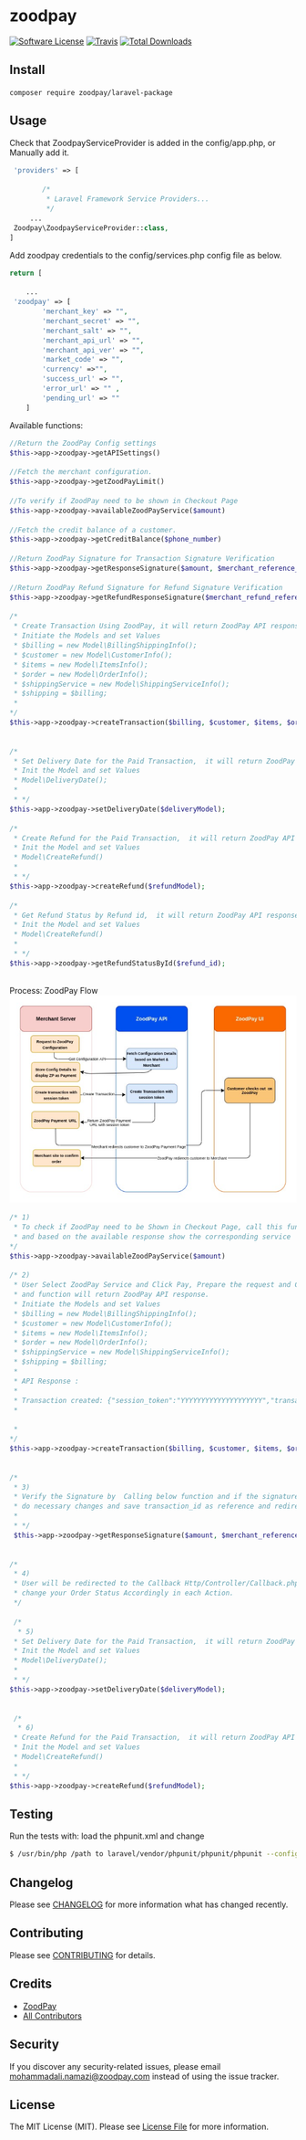 # zoodpay

[![Software License](https://img.shields.io/badge/license-MIT-brightgreen.svg?style=flat-square)](LICENSE.md)
[![Travis](https://img.shields.io/travis/zoodpay/laravel-package.svg?style=flat-square)]()
[![Total Downloads](https://img.shields.io/packagist/dt/zood/zoodpay.svg?style=flat-square)](https://packagist.org/packages/zoodpay/laravel-package)

## Install
`composer require zoodpay/laravel-package`

## Usage
Check that ZoodpayServiceProvider is added in the config/app.php, or Manually add it.
```php
 'providers' => [

        /*
         * Laravel Framework Service Providers...
         */
     ...
 Zoodpay\ZoodpayServiceProvider::class,
]
```
Add zoodpay credentials to the config/services.php config file as below.

```php
return [

    ...
 'zoodpay' => [
        'merchant_key' => "",
        'merchant_secret' => "",
        'merchant_salt' => "",
        'merchant_api_url' => "",
        'merchant_api_ver' => "",
        'market_code' => "",
        'currency' =>"",
        'success_url' => "",
        'error_url' => "" ,
        'pending_url' => ""
    ]

```
Available functions:
```php
//Return the ZoodPay Config settings
$this->app->zoodpay->getAPISettings()

//Fetch the merchant configuration. 
$this->app->zoodpay->getZoodPayLimit()

//To verify if ZoodPay need to be shown in Checkout Page
$this->app->zoodpay->availableZoodPayService($amount)

//Fetch the credit balance of a customer.
$this->app->zoodpay->getCreditBalance($phone_number)

//Return ZoodPay Signature for Transaction Signature Verification 
$this->app->zoodpay->getResponseSignature($amount, $merchant_reference_no, $transaction_id)

//Return ZoodPay Refund Signature for Refund Signature Verification 
$this->app->zoodpay->getRefundResponseSignature($merchant_refund_reference, $refund_amount, $status, $refund_id)

/*
 * Create Transaction Using ZoodPay, it will return ZoodPay API response.
 * Initiate the Models and set Values
 * $billing = new Model\BillingShippingInfo();
 * $customer = new Model\CustomerInfo();
 * $items = new Model\ItemsInfo();
 * $order = new Model\OrderInfo();
 * $shippingService = new Model\ShippingServiceInfo();
 * $shipping = $billing;
 * 
*/
$this->app->zoodpay->createTransaction($billing, $customer, $items, $order, $shipping, $shippingService)


/*
 * Set Delivery Date for the Paid Transaction,  it will return ZoodPay API response.
 * Init the Model and set Values
 * Model\DeliveryDate();
 * 
 * */
$this->app->zoodpay->setDeliveryDate($deliveryModel);

/*
 * Create Refund for the Paid Transaction,  it will return ZoodPay API response.
 * Init the Model and set Values
 * Model\CreateRefund()
 * 
 * */
$this->app->zoodpay->createRefund($refundModel);

/*
 * Get Refund Status by Refund id,  it will return ZoodPay API response.
 * Init the Model and set Values
 * Model\CreateRefund()
 * 
 * */
$this->app->zoodpay->getRefundStatusById($refund_id);



```
Process:
ZoodPay Flow
![ZoodPay Flow](./doc-assets/flow.jpg)
```php
/* 1)
 * To check if ZoodPay need to be Shown in Checkout Page, call this function
 * and based on the available response show the corresponding service
*/
$this->app->zoodpay->availableZoodPayService($amount)

/* 2)
 * User Select ZoodPay Service and Click Pay, Prepare the request and Create Transaction 
 * and function will return ZoodPay API response.  
 * Initiate the Models and set Values
 * $billing = new Model\BillingShippingInfo();
 * $customer = new Model\CustomerInfo();
 * $items = new Model\ItemsInfo();
 * $order = new Model\OrderInfo();
 * $shippingService = new Model\ShippingServiceInfo();
 * $shipping = $billing;
 * 
 * API Response :
 * 
 * Transaction created: {"session_token":"YYYYYYYYYYYYYYYYYYYY","transaction_id":"407879856581528","expiry_time":"2021-12-22T16:58:49Z","payment_url":"https://b2c.zoodpay.com/index.php?XXXXXXXXXXXXXXXXXXXXXXXXXXXX","signature":"96496a0ae20cf58d936d195fd1d0b19526201313f7af97aae3e99610e314294dc3d66c9d3881d06994af273b25bb115bf5eef5b21806f24b5bd61b37f2387be7"}
 * 

 * 
*/
$this->app->zoodpay->createTransaction($billing, $customer, $items, $order, $shipping, $shippingService);


/*
 * 3)
 * Verify the Signature by  Calling below function and if the signature match, 
 * do necessary changes and save transaction_id as reference and redirect user to ZoodPay UI .
 * 
 * */
 $this->app->zoodpay->getResponseSignature($amount, $merchant_reference_no, $transaction_id)
 

/*
 * 4)
 * User will be redirected to the Callback Http/Controller/Callback.php, 
 * change your Order Status Accordingly in each Action. 
 */
 
 /*
  * 5)
 * Set Delivery Date for the Paid Transaction,  it will return ZoodPay API response.
 * Init the Model and set Values
 * Model\DeliveryDate();
 * 
 * */
$this->app->zoodpay->setDeliveryDate($deliveryModel);
 
 
 /*
  * 6)
 * Create Refund for the Paid Transaction,  it will return ZoodPay API response.
 * Init the Model and set Values
 * Model\CreateRefund()
 * 
 * */
$this->app->zoodpay->createRefund($refundModel);


```

## Testing
Run the tests with:
load the phpunit.xml and change
``` bash
$ /usr/bin/php /path to laravel/vendor/phpunit/phpunit/phpunit --configuration /path to laravel/packages/zoodpay-laravel/phpunit.xml
```

## Changelog
Please see [CHANGELOG](CHANGELOG.md) for more information what has changed recently.

## Contributing
Please see [CONTRIBUTING](CONTRIBUTING.md) for details.

## Credits

- [ZoodPay](https://github.com/zood)
- [All Contributors](https://github.com/zood/zoodpay/contributors)

## Security
If you discover any security-related issues, please email mohammadali.namazi@zoodpay.com instead of using the issue tracker.

## License
The MIT License (MIT). Please see [License File](/LICENSE.md) for more information.

